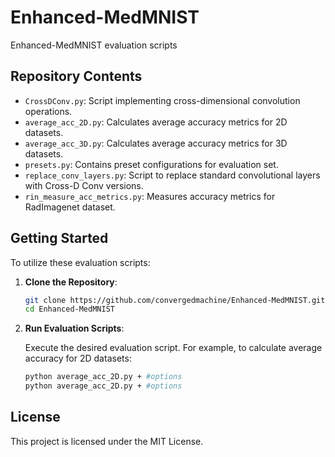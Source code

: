 # Enhanced-MedMNIST

Enhanced-MedMNIST evaluation scripts

## Repository Contents

- `CrossDConv.py`: Script implementing cross-dimensional convolution operations.
- `average_acc_2D.py`: Calculates average accuracy metrics for 2D datasets.
- `average_acc_3D.py`: Calculates average accuracy metrics for 3D datasets.
- `presets.py`: Contains preset configurations for evaluation set.
- `replace_conv_layers.py`: Script to replace standard convolutional layers with Cross-D Conv versions.
- `rin_measure_acc_metrics.py`: Measures accuracy metrics for RadImagenet dataset.

## Getting Started

To utilize these evaluation scripts:

1. **Clone the Repository**:

   ```bash
   git clone https://github.com/convergedmachine/Enhanced-MedMNIST.git
   cd Enhanced-MedMNIST
   ```

2. **Run Evaluation Scripts**:

   Execute the desired evaluation script. For example, to calculate average accuracy for 2D datasets:

   ```bash
   python average_acc_2D.py + #options
   python average_acc_2D.py + #options
   ```

## License

This project is licensed under the MIT License. 

